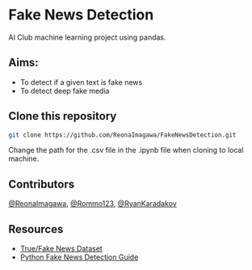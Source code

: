 # Fake News Detection

AI Club machine learning project using pandas.

## Aims:
- To detect if a given text is fake news
- To detect deep fake media

## Clone this repository
```zsh
git clone https://github.com/ReonaImagawa/FakeNewsDetection.git
```
Change the path for the .csv file in the .ipynb file when cloning to local machine.

## Contributors
[@ReonaImagawa](https://github.com/ReonaImagawa), [@Rommo123](https:/github.com/Rommo123), [@RyanKaradakov](https://github.com/RyanKaradakov)

## Resources
- [True/Fake News Dataset](https://www.kaggle.com/datasets/clmentbisaillon/fake-and-real-news-dataset/data)
- [Python Fake News Detection Guide](https://www.simplilearn.com/tutorials/machine-learning-tutorial/how-to-create-a-fake-news-detection-system)
